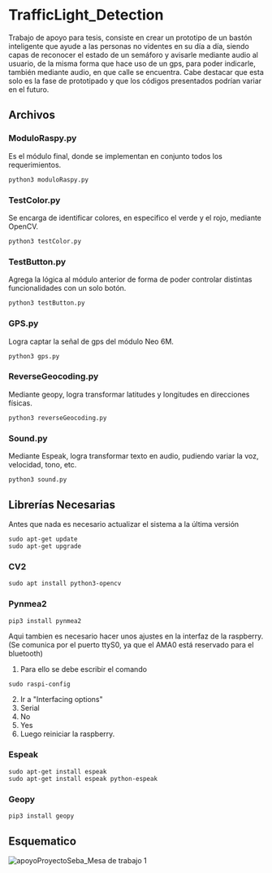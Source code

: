 # TrafficLight_Detection
Trabajo de apoyo para tesis, consiste en crear un prototipo de un bastón inteligente que ayude a las personas no videntes en su día a día, siendo capas de reconocer el estado de un semáforo y avisarle mediante audio al usuario, de la misma forma que hace uso de un gps, para poder indicarle, también mediante audio, en que calle se encuentra. Cabe destacar que esta solo es la fase de prototipado y que los códigos presentados podrían variar en el futuro.

## Archivos
### ModuloRaspy.py 
Es el módulo final, donde se implementan en conjunto todos los requerimientos.
~~~
python3 moduloRaspy.py
~~~

### TestColor.py
Se encarga de identificar colores, en especifico el verde y el rojo, mediante OpenCV.
~~~
python3 testColor.py
~~~

### TestButton.py
Agrega la lógica al módulo anterior de forma de poder controlar distintas funcionalidades con un solo botón.
~~~
python3 testButton.py
~~~

### GPS.py
Logra captar la señal de gps del módulo Neo 6M. 
~~~
python3 gps.py
~~~

### ReverseGeocoding.py
Mediante geopy, logra transformar latitudes y longitudes en direcciones físicas.
~~~
python3 reverseGeocoding.py
~~~

### Sound.py
Mediante Espeak, logra transformar texto en audio, pudiendo variar la voz, velocidad, tono, etc.
~~~
python3 sound.py
~~~



## Librerías Necesarias
Antes que nada es necesario actualizar el sistema a la última versión
~~~
sudo apt-get update
sudo apt-get upgrade
~~~

### CV2
~~~
sudo apt install python3-opencv
~~~

### Pynmea2
~~~
pip3 install pynmea2
~~~
Aqui tambien es necesario hacer unos ajustes en la interfaz de la raspberry. (Se comunica por el puerto ttyS0, ya que el AMA0 está reservado para el bluetooth)

1. Para ello se debe escribir el comando
~~~
sudo raspi-config
~~~

2. Ir a "Interfacing options"
3. Serial
4. No
5. Yes
6. Luego reiniciar la raspberry.

### Espeak
~~~
sudo apt-get install espeak
sudo apt-get install espeak python-espeak
~~~

### Geopy
~~~
pip3 install geopy
~~~

## Esquematico
![apoyoProyectoSeba_Mesa de trabajo 1](https://user-images.githubusercontent.com/50645020/130025497-3782d38f-3c56-4da7-9130-014f49adafb9.jpg)
